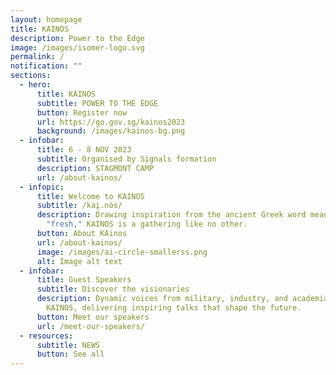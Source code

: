 ```yaml
---
layout: homepage
title: KAINOS
description: Power to the Edge
image: /images/isomer-logo.svg
permalink: /
notification: ""
sections:
  - hero:
      title: KAINOS
      subtitle: POWER TO THE EDGE
      button: Register now
      url: https://go.gov.sg/kainos2023
      background: /images/kainos-bg.png
  - infobar:
      title: 6 - 8 NOV 2023
      subtitle: Organised by Signals formation
      description: STAGMONT CAMP
      url: /about-kainos/
  - infopic:
      title: Welcome to KAINOS
      subtitle: /kai̯.nós/
      description: Drawing inspiration from the ancient Greek word meaning "new" or
        "fresh," KAINOS is a gathering like no other.
      button: About KAinos
      url: /about-kainos/
      image: /images/ai-circle-smallerss.png
      alt: Image alt text
  - infobar:
      title: Guest Speakers
      subtitle: Discover the visionaries
      description: Dynamic voices from military, industry, and academia unite at
        KAINOS, delivering inspiring talks that shape the future.
      button: Meet our speakers
      url: /meet-our-speakers/
  - resources:
      subtitle: NEWS
      button: See all
---
```

